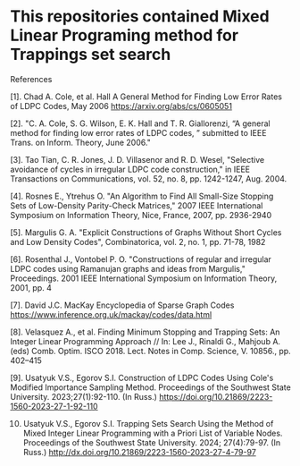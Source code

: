 # This repositories contained  Mixed Linear Programing method for Trappings set search






References


[1].  Chad A. Cole, et al. Hall A General Method for Finding Low Error Rates of LDPC Codes, May 2006 https://arxiv.org/abs/cs/0605051


[2].  "C. A. Cole, S. G. Wilson, E. K. Hall and T. R. Giallorenzi, “A general method for finding low error rates of LDPC codes, ” submitted to IEEE Trans. on Inform. Theory, June 2006."


[3]. Tao Tian, C. R. Jones, J. D. Villasenor and R. D. Wesel, "Selective avoidance of cycles in irregular LDPC code construction," in IEEE Transactions on Communications, vol. 52, no. 8, pp. 1242-1247, Aug. 2004.


[4]. Rosnes E., Ytrehus O.  "An Algorithm to Find All Small-Size Stopping Sets of Low-Density Parity-Check Matrices," 2007 IEEE International Symposium on Information Theory, Nice, France, 2007, pp. 2936-2940


[5]. Margulis G. A.  "Explicit Constructions of Graphs Without Short Cycles and Low Density Codes", Combinatorica, vol. 2, no. 1, pp. 71-78, 1982


[6]. Rosenthal J., Vontobel P. O.  "Constructions of regular and irregular LDPC codes using Ramanujan graphs and ideas from Margulis," Proceedings. 2001 IEEE International Symposium on Information Theory, 2001, pp. 4

[7]. David J.C. MacKay Encyclopedia of Sparse Graph Codes   https://www.inference.org.uk/mackay/codes/data.html

[8]. Velasquez A., et al. Finding Minimum Stopping and Trapping Sets: An Integer Linear Programming Approach // In: Lee J., Rinaldi G., Mahjoub A. (eds) Comb. Optim. ISCO 2018. Lect. Notes in Comp. Science, V. 10856., pp. 402–415


[9]. Usatyuk V.S., Egorov S.I. Construction of LDPC Codes Using Cole's Modified Importance Sampling Method. Proceedings of the Southwest State University. 2023;27(1):92-110. (In Russ.) https://doi.org/10.21869/2223-1560-2023-27-1-92-110


10. Usatyuk V.S., Egorov S.I. Trapping Sets Search Using the Method of Mixed Integer Linear Programming with a Priori List of Variable Nodes. Proceedings of the Southwest State University. 2024; 27(4):79-97. (In Russ.) http://dx.doi.org/10.21869/2223-1560-2023-27-4-79-97
